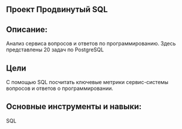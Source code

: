 ## Проект Продвинутый SQL

## Описание:
Анализ сервиса вопросов и ответов по программированию. Здесь представлены 20 задач по PostgreSQL

## Цели

С помощью SQL посчитать ключевые метрики сервис-системы вопросов и ответов о программировании.
 
## Основные инструменты и навыки:
 SQL

